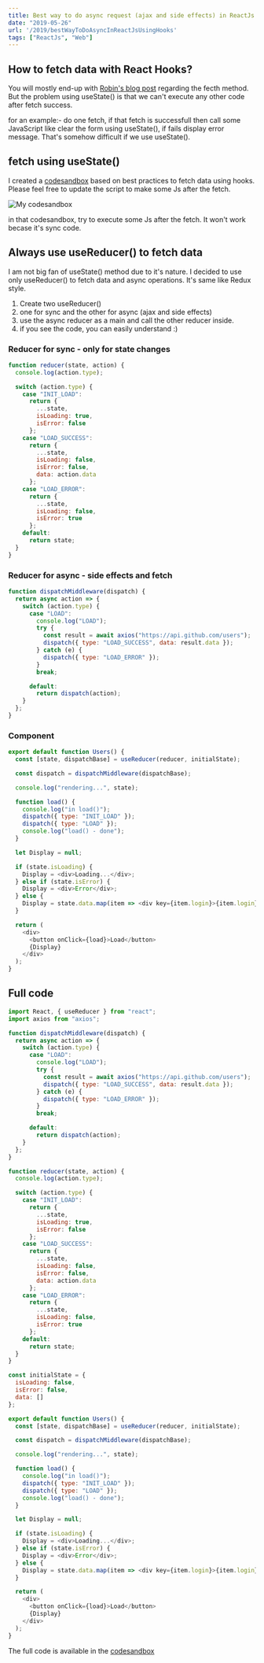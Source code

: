 ```yaml
---
title: Best way to do async request (ajax and side effects) in ReactJs using hooks, Redux style - useReducer()
date: "2019-05-26"
url: '/2019/bestWayToDoAsyncInReactJsUsingHooks'
tags: ["ReactJs", "Web"]
---
```


## How to fetch data with React Hooks?

You will mostly end-up with [Robin's blog post](https://www.robinwieruch.de/react-hooks-fetch-data/) regarding the fecth method. But the problem using useState() is that we can't execute any other code after fetch success.

for an example:- do one fetch, if that fetch is successfull then call some JavaScript like clear the form using useState(), if fails display error message. That's somehow difficult if we use useState().

## fetch using useState()

I created a [codesandbox](https://codesandbox.io/s/qvxm4z4qn4) based on best practices to fetch data using hooks. Please feel free to update the script to make some Js after the fetch.

![My codesandbox](./my-codesandbox.png)

in that codesandbox, try to execute some Js after the fetch. It won't work becase it's sync code.

## Always use useReducer() to fetch data

I am not big fan of useState() method due to it's nature. I decided to use only useReducer() to fetch data and async operations. It's same like Redux style.

1. Create two useReducer()
2. one for sync and the other for async (ajax and side effects)
3. use the async reducer as a main and call the other reducer inside.
4. if you see the code, you can easily understand :)

### Reducer for sync - only for state changes

```JavaScript
function reducer(state, action) {
  console.log(action.type);

  switch (action.type) {
    case "INIT_LOAD":
      return {
        ...state,
        isLoading: true,
        isError: false
      };
    case "LOAD_SUCCESS":
      return {
        ...state,
        isLoading: false,
        isError: false,
        data: action.data
      };
    case "LOAD_ERROR":
      return {
        ...state,
        isLoading: false,
        isError: true
      };
    default:
      return state;
  }
}
```

### Reducer for async - side effects and fetch

```JavaScript
function dispatchMiddleware(dispatch) {
  return async action => {
    switch (action.type) {
      case "LOAD":
        console.log("LOAD");
        try {
          const result = await axios("https://api.github.com/users");
          dispatch({ type: "LOAD_SUCCESS", data: result.data });
        } catch (e) {
          dispatch({ type: "LOAD_ERROR" });
        }
        break;

      default:
        return dispatch(action);
    }
  };
}
```

### Component

```JavaScript
export default function Users() {
  const [state, dispatchBase] = useReducer(reducer, initialState);

  const dispatch = dispatchMiddleware(dispatchBase);

  console.log("rendering...", state);

  function load() {
    console.log("in load()");
    dispatch({ type: "INIT_LOAD" });
    dispatch({ type: "LOAD" });
    console.log("load() - done");
  }

  let Display = null;

  if (state.isLoading) {
    Display = <div>Loading...</div>;
  } else if (state.isError) {
    Display = <div>Error</div>;
  } else {
    Display = state.data.map(item => <div key={item.login}>{item.login}</div>);
  }

  return (
    <div>
      <button onClick={load}>Load</button>
      {Display}
    </div>
  );
}
```

## Full code

```JavaScript
import React, { useReducer } from "react";
import axios from "axios";

function dispatchMiddleware(dispatch) {
  return async action => {
    switch (action.type) {
      case "LOAD":
        console.log("LOAD");
        try {
          const result = await axios("https://api.github.com/users");
          dispatch({ type: "LOAD_SUCCESS", data: result.data });
        } catch (e) {
          dispatch({ type: "LOAD_ERROR" });
        }
        break;

      default:
        return dispatch(action);
    }
  };
}

function reducer(state, action) {
  console.log(action.type);

  switch (action.type) {
    case "INIT_LOAD":
      return {
        ...state,
        isLoading: true,
        isError: false
      };
    case "LOAD_SUCCESS":
      return {
        ...state,
        isLoading: false,
        isError: false,
        data: action.data
      };
    case "LOAD_ERROR":
      return {
        ...state,
        isLoading: false,
        isError: true
      };
    default:
      return state;
  }
}

const initialState = {
  isLoading: false,
  isError: false,
  data: []
};

export default function Users() {
  const [state, dispatchBase] = useReducer(reducer, initialState);

  const dispatch = dispatchMiddleware(dispatchBase);

  console.log("rendering...", state);

  function load() {
    console.log("in load()");
    dispatch({ type: "INIT_LOAD" });
    dispatch({ type: "LOAD" });
    console.log("load() - done");
  }

  let Display = null;

  if (state.isLoading) {
    Display = <div>Loading...</div>;
  } else if (state.isError) {
    Display = <div>Error</div>;
  } else {
    Display = state.data.map(item => <div key={item.login}>{item.login}</div>);
  }

  return (
    <div>
      <button onClick={load}>Load</button>
      {Display}
    </div>
  );
}

```

The full code is available in the [codesandbox](https://codesandbox.io/s/5227w5pkln)
